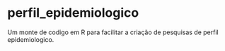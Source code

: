 # perfil_epidemiologico
Um monte de codigo em R para facilitar a criação de pesquisas de perfil epidemiologico.
